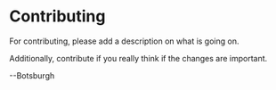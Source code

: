 # Contributing

For contributing, please add a description on what is going on.

Additionally, contribute if you really think if the changes are important.

--Botsburgh
